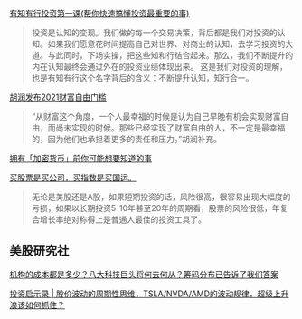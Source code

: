 [有知有行投资第一课(帮你快速搞懂投资最重要的事)](https://youzhiyouxing.cn/curriculum)
>投资是认知的变现。我们做的每一个交易决策，背后都是我们对投资的认知。如果我们愿意花时间提高自己对世界、对商业的认知，去学习投资的大道。与此同时，下场实操，把这些知和行结合起来。那么，我们不断提升的内在认知最终会通过外在的投资业绩体现出来。 这是我们对投资的理解，也是有知有行这个名字背后的含义：不断提升认知，知行合一。

[胡润发布2021财富自由门槛](https://www.williamlong.info/archives/6391.html)
>“从财富这个角度，一个人最幸福的时候是认为自己早晚有机会实现财富自由，而尚未实现的时候。那些已经实现了财富自由的人，不一定是最幸福的，因为他们也承担着更多的责任和压力。”胡润补充。

[拥有「加密货币」前你可能想要知道的事 ](https://sspai.com/post/65694)

[买股票是买公司，买指数是买国运。](https://www.bmpi.dev/money/passive-income-protfolio/202006/)
>无论是美股还是A股，如果短期投资的话，风险很高，很容易出现大幅度的亏损，如果以长期投资5-10年甚至20年的周期看，股票的风险很低，年复合增长率绝对称得上是普通人最佳的投资工具了。

## 美股研究社

[机构的成本都是多少？八大科技巨头将何去何从？筹码分布已告诉了我们答案](https://www.youtube.com/watch?v=UWX7mdsThrM)

[投资启示录 | 股价波动的周期性思维，TSLA/NVDA/AMD的波动规律，超级上升浪该如何抓住？](https://www.youtube.com/watch?v=UdW5RbJAIIQ)
